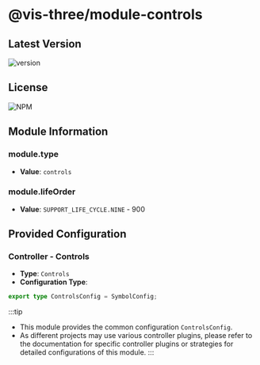 # @vis-three/module-controls

## Latest Version

<img alt="version" src="https://img.shields.io/npm/v/@vis-three/module-controls">

## License

<img alt="NPM" src="https://img.shields.io/npm/l/@vis-three/module-controls?color=blue">

## Module Information

### module.type

- **Value**: `controls`

### module.lifeOrder

- **Value**: `SUPPORT_LIFE_CYCLE.NINE` - 900

## Provided Configuration

### Controller - Controls

- **Type**: `Controls`
- **Configuration Type**:

```ts
export type ControlsConfig = SymbolConfig;
```

:::tip
- This module provides the common configuration `ControlsConfig`.
- As different projects may use various controller plugins, please refer to the documentation for specific controller
  plugins or strategies for detailed configurations of this module.
:::

